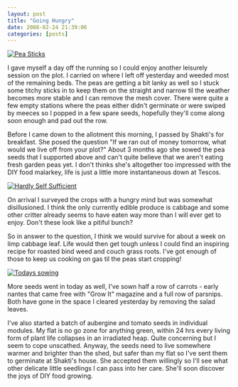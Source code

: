 ```yaml
---
layout: post
title: "Going Hungry"
date: 2008-02-24 21:39:06
categories: [posts]
---
```


[![Pea Sticks](http://farm4.static.flickr.com/3152/2288931806_3534255983_m.jpg)](http://www.flickr.com/photos/warriorwomen/2288931806/)

I gave myself a day off the running so I could enjoy another leisurely session on the plot. I carried on where I left off yesterday and weeded most of the remaining beds. The peas are getting a bit lanky as well so I stuck some titchy sticks in to keep them on the straight and narrow til the weather becomes more stable and I can remove the mesh cover. There were quite a few empty stations where the peas either didn't germinate or were swiped by meeces so I popped in a few spare seeds, hopefully they'll come along soon enough and pad out the row.

Before I came down to the allotment this morning, I passed by Shakti's for breakfast. She posed the question "If we ran out of money tomorrow, what would we live off from your plot?" About 3 months ago she sowed the pea seeds that I supported above and can't quite believe that we aren't eating fresh garden peas yet. I don't thinks she's altogether too impressed with the DIY food malarkey, life is just a little more instantaneous down at Tescos.

[![Hardly Self Sufficient](http://farm3.static.flickr.com/2299/2288140965_bb53dfe4b7_m.jpg)](http://www.flickr.com/photos/warriorwomen/2288140965/)

On arrival I surveyed the crops with a hungry mind but was somewhat disillusioned. I think the only currently edible produce is cabbage and some other critter already seems to have eaten way more than I will ever get to enjoy. Don't these look like a pitiful bunch?

So in answer to the question, I think we would survive for about a week on limp cabbage leaf. Life would then get tough unless I could find an inspiring recipe for roasted bind weed and couch grass roots. I've got enough of those to keep us cooking on gas til the peas start cropping!

[![Todays sowing](http://farm3.static.flickr.com/2327/2288143289_5d350150a9_m.jpg)](http://www.flickr.com/photos/warriorwomen/2288143289/)

More seeds went in today as well, I've sown half a row of carrots - early nantes that came free with "Grow It" magazine and a full row of parsnips. Both have gone in the space I cleared yesterday by removing the salad leaves.

I've also started a batch of aubergine and tomato seeds in individual modules. My flat is no go zone for anything green, within 24 hrs every living form of plant life collapses in an irradiated heap. Quite concerning but I seem to cope unscathed. Anyway, the seeds need to live somewhere warmer and brighter than the shed, but safer than my flat so I've sent them to germinate at Shakti's house. She accepted them willingly so I'll see what other delicate little seedlings I can pass into her care. She'll soon discover the joys of DIY food growing.
